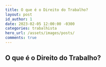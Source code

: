 ```yaml
---
title: O que é o Direito do Trabalho?
layout: post
id_author: 1
date: 2023-02-05 12:00:00 -0300
categories: trabalhista
hero_url: /assets/images/posts/
comments: true
---
```


## O que é o Direito do Trabalho?
